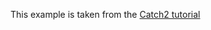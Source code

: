 This example is taken from the [Catch2 tutorial](https://github.com/catchorg/Catch2/blob/master/docs/tutorial.md#writing-tests)
